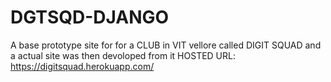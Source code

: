 # DGTSQD-DJANGO
A base prototype site for for a CLUB in VIT vellore called DIGIT SQUAD and a actual site was then devoloped from it
HOSTED URL: https://digitsquad.herokuapp.com/
